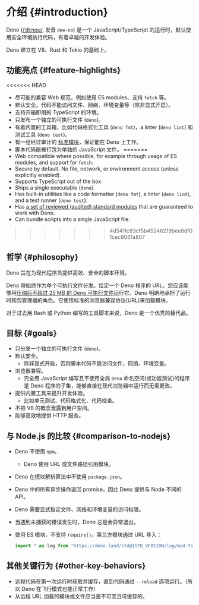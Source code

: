 # 介绍 {#introduction}

Deno ([/ˈdiːnoʊ/](http://ipa-reader.xyz/?text=%CB%88di%CB%90no%CA%8A), 发音 `dee-no`) 是一个 JavaScript/TypeScript
的运行时，默认使用安全环境执行代码，有着卓越的开发体验。

Deno 建立在 V8、Rust 和 Tokio 的基础上。

## 功能亮点 {#feature-highlights}

<<<<<<< HEAD
- 尽可能的兼容 Web 规范，例如使用 ES modules、支持 `fetch` 等。
- 默认安全。代码不能访问文件、网络、环境变量等（除非显式开启）。
- 支持开箱即用的 TypeScript 的环境。
- 只发布一个独立的可执行文件 (`deno`)。
- 有着内置的工具箱，比如代码格式化工具 (`deno fmt`)，a linter (`deno lint`) 和测试工具 (`deno test`)。
- 有一组经过审计的 [标准模块](https://github.com/denoland/deno_std)，保证能在 Deno 上工作。
- 脚本代码能被打包为单独的 JavaScript 文件。
=======
- Web compatible where possible, for example through usage of ES modules, and
  support for `fetch`.
- Secure by default. No file, network, or environment access (unless explicitly
  enabled).
- Supports TypeScript out of the box.
- Ships a single executable (`deno`).
- Has built-in utilities like a code formatter (`deno fmt`), a linter
  (`deno lint`), and a test runner (`deno test`).
- Has
  [a set of reviewed (audited) standard modules](https://github.com/denoland/deno_std)
  that are guaranteed to work with Deno.
- Can bundle scripts into a single JavaScript file.
>>>>>>> 4d541fc83cf5b45246219bee8df01cec8061a807

## 哲学 {#philosophy}

Deno 旨在为现代程序员提供高效、安全的脚本环境。

Deno 将始终作为单个可执行文件分发。给定一个 Deno 程序的
URL，您应该能够用[压缩后不超过 25 MB 的 Deno 可执行文件](https://github.com/denoland/deno/releases)运行它。Deno
明确地承担了运行时和包管理器的角色。它使用标准的浏览器兼容协议(URL)来加载模块。

对于过去用 Bash 或 Python 编写的工具脚本来说，Deno 是一个优秀的替代品。

## 目标 {#goals}

- 只分发一个独立的可执行文件 (`deno`)。
- 默认安全。
  - 除非显式开启，否则脚本代码不能访问文件、网络、环境变量。
- 浏览器兼容。
  - 完全用 JavaScript 编写且不使用全局 `Deno` 命名空间(或功能测试)的程序是 Deno 程序的子集，能够直接在现代浏览器中运行而无需更改。
- 提供内置工具来提升开发体验。
  - 比如单元测试、代码格式化、代码检查。
- 不把 V8 的概念泄露到用户空间。
- 能够高效地提供 HTTP 服务。

## 与 Node.js 的比较 {#comparison-to-nodejs}

- Deno 不使用 `npm`。
  - Deno 使用 URL 或文件路径引用模块。
- Deno 在模块解析算法中不使用 `package.json`。
- Deno 中的所有异步操作返回 promise，因此 Deno 提供与 Node 不同的 API。
- Deno 需要显式指定文件、网络和环境变量的访问权限。
- 当遇到未捕获的错误发生时，Deno 总是会异常退出。
- 使用 ES 模块，不支持 `require()`。第三方模块通过 URL 导入：

  ```javascript
  import * as log from "https://deno.land/std@$STD_VERSION/log/mod.ts";
  ```

## 其他关键行为 {#other-key-behaviors}

- 远程代码在第一次运行时获取并缓存，直到代码通过 `--reload` 选项运行。（所以 Deno 在飞行模式也能正常工作）
- 从远程 URL 加载的模块或文件应当是不可变且可缓存的。
